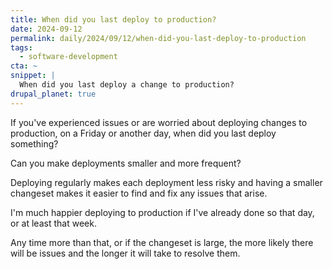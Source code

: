```yaml
---
title: When did you last deploy to production?
date: 2024-09-12
permalink: daily/2024/09/12/when-did-you-last-deploy-to-production
tags:
  - software-development
cta: ~
snippet: |
  When did you last deploy a change to production?
drupal_planet: true
---
```


If you've experienced issues or are worried about deploying changes to production, on a Friday or another day, when did you last deploy something?

Can you make deployments smaller and more frequent?

Deploying regularly makes each deployment less risky and having a smaller changeset makes it easier to find and fix any issues that arise.

I'm much happier deploying to production if I've already done so that day, or at least that week.

Any time more than that, or if the changeset is large, the more likely there will be issues and the longer it will take to resolve them.
